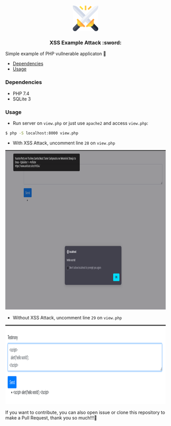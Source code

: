 <p align="center">
  <a href="https://github.com/thiiagoms/xss-poc">
    <img src="assets/logo/battle.png" alt="Logo" width="80" height="80">
  </a>
     <h3 align="center">
        XSS Example Attack :sword:
     </h3>
</p>

Simple example of PHP vullnerable applicaton :face_with_thermometer:

- [Dependencies](#Dependencies)
- [Usage](#Usage)

### Dependencies
* PHP 7.4
* SQLite 3

### Usage

- Run server on `view.php` or just use `apache2` and access `view.php`: 
```bash
$ php -S localhost:8000 view.php
```

- With XSS Attack, uncomment line `28` on `view.php`
<p align="center">
    <img src="assets/screenshots/with-xss.png" alt="Logo" width="600" height="500">
</p>

- Without XSS Attack, uncomment line `29` on `view.php`
<p align="center">
    <img src="assets/screenshots/withou-xss.png" alt="Logo" width="1153" height=249">
</p>


If you want to contribute, you can also open issue or clone this repository to make a Pull Request, thank you so much!!!:purple_heart:

